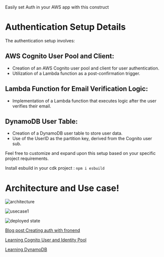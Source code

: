 
Easily set Auth in your AWS app with this construct
# Authentication Setup Details

The authentication setup involves:

## AWS Cognito User Pool and Client:

- Creation of an AWS Cognito user pool and client for user authentication.
- Utilization of a Lambda function as a post-confirmation trigger.

## Lambda Function for Email Verification Logic:

- Implementation of a Lambda function that executes logic after the user verifies their email.

## DynamoDB User Table:

- Creation of a DynamoDB user table to store user data.
- Use of the UserID as the partition key, derived from the Cognito user sub.

Feel free to customize and expand upon this setup based on your specific project requirements.

Install esbuild in your cdk project : `npm i esbuild`

# Architecture and Use case!


![architecture](https://github.com/proton0210/auth-user-confirm-signup/assets/80155713/9fa0cb0a-4919-48e4-a84e-7ea43553a22c)

![usecase1](https://github.com/proton0210/auth-user-confirm-signup/assets/80155713/2ebda23e-373f-426d-9a88-ea249a6d96f6)

![deployed state](https://github.com/proton0210/auth-user-confirm-signup/assets/80155713/ac69a449-b260-49a5-ad46-0a5b1251968a)

[Blog post Creating auth with fronend](https://dev.to/proton0210/setting-up-auth-using-aws-cdk-cognito-nextjs-14-and-aws-amplify-v6-9b3)

[Learning Cognito User and Identity Pool](https://main.d3m5kt17r5818r.amplifyapp.com/)

[Learning DynamoDB](https://www.learndynamoapi.com/)

